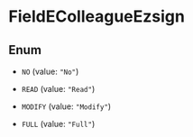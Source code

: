

# FieldEColleagueEzsign

## Enum


* `NO` (value: `"No"`)

* `READ` (value: `"Read"`)

* `MODIFY` (value: `"Modify"`)

* `FULL` (value: `"Full"`)



